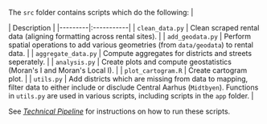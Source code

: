 The ```src``` folder contains scripts which do the following:
| <div style="width:120px"></div>| Description |
|---------|:-----------|
| ```clean_data.py```  | Clean scraped rental data (aligning formatting across rental sites).       |
| ```add_geodata.py``` | Perform spatial operations to add various geometries (from ```data/geodata```) to rental data.   |
| ```aggregate_data.py``` | Compute aggregates for districts and streets seperately.  |
| ```analysis.py``` | Create plots and compute geostatistics (Moran's I and Moran's Local I).  |
| ```plot_cartogram.R``` | Create cartogram plot.  |
| ```utils.py``` | Add districts which are missing from data to mapping, filter data to either include or disclude Central Aarhus (```Midtbyen```). Functions in ```utils.py``` are used in various scripts, including scripts in the ```app``` folder.  |

See [*Technical Pipeline*](https://github.com/MinaAlmasi/aarhus-rentmapper/tree/main#technical-pipeline) for instructions on how to run these scripts. 